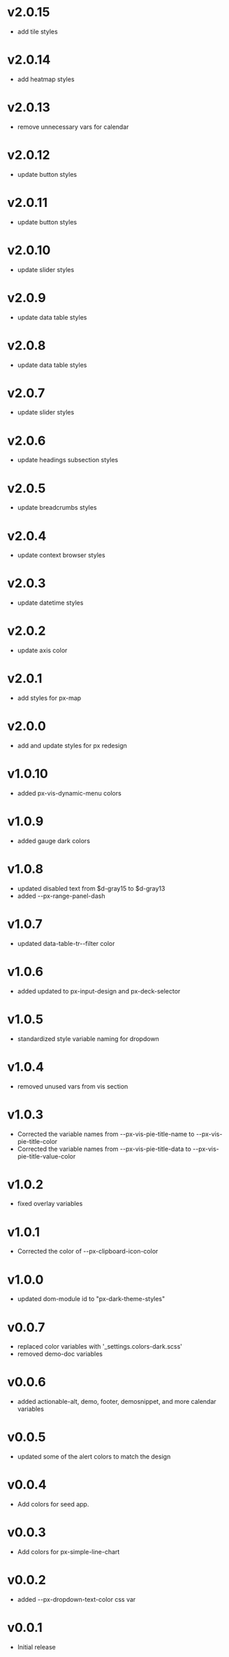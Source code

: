 v2.0.15
==================
* add tile styles

v2.0.14
==================
* add heatmap styles

v2.0.13
==================
* remove unnecessary vars for calendar

v2.0.12
==================
* update button styles

v2.0.11
==================
* update button styles

v2.0.10
==================
* update slider styles

v2.0.9
==================
* update data table styles

v2.0.8
==================
* update data table styles

v2.0.7
==================
* update slider styles

v2.0.6
==================
* update headings subsection styles

v2.0.5
==================
* update breadcrumbs styles

v2.0.4
==================
* update context browser styles

v2.0.3
==================
* update datetime styles

v2.0.2
==================
* update axis color

v2.0.1
==================
* add styles for px-map

v2.0.0
==================
* add and update styles for px redesign

v1.0.10
=================
* added px-vis-dynamic-menu colors

v1.0.9
=================
* added gauge dark colors

v1.0.8
=================
* updated disabled text from $d-gray15 to $d-gray13
* added --px-range-panel-dash

v1.0.7
=================
* updated data-table-tr--filter color

v1.0.6
=================
* added updated to px-input-design and px-deck-selector

v1.0.5
=================
* standardized style variable naming for dropdown

v1.0.4
=================
* removed unused vars from vis section

v1.0.3
=================
* Corrected the variable names from --px-vis-pie-title-name to --px-vis-pie-title-color
* Corrected the variable names from --px-vis-pie-title-data to --px-vis-pie-title-value-color

v1.0.2
=================
* fixed overlay variables

v1.0.1
=================
* Corrected the color of --px-clipboard-icon-color

v1.0.0
=================
* updated dom-module id to "px-dark-theme-styles"

v0.0.7
=================
* replaced color variables with '_settings.colors-dark.scss'
* removed demo-doc variables

v0.0.6
=================
* added actionable-alt, demo, footer, demosnippet, and more calendar variables

v0.0.5
=================
* updated some of the alert colors to match the design

v0.0.4
=================
* Add colors for seed app.

v0.0.3
=================
* Add colors for px-simple-line-chart

v0.0.2
==================
* added --px-dropdown-text-color css var

v0.0.1
==================
* Initial release
